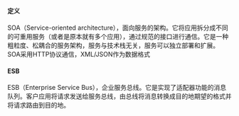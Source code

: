 #### **定义**
SOA（Service-oriented architecture），面向服务的架构。它将应用拆分成不同的可重用服务（或者是原本就有多个应用），通过规范的接口进行通信。它是一种粗粒度、松耦合的服务架构，服务与技术栈无关，服务可以独立部署和扩展。SOA采用HTTP协议通信，XML/JSON作为数据格式

#### **ESB**
ESB（Enterprise Service Bus），企业服务总线。它是实现了适配器功能的消息队列。客户应用将请求发送给服务总线，由总线将消息转换成目的地期望的格式并将请求路由到目的地。